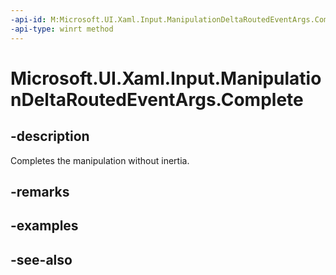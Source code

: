 ```yaml
---
-api-id: M:Microsoft.UI.Xaml.Input.ManipulationDeltaRoutedEventArgs.Complete
-api-type: winrt method
---
```


<!-- Method syntax
public void Complete()
-->

# Microsoft.UI.Xaml.Input.ManipulationDeltaRoutedEventArgs.Complete

## -description
Completes the manipulation without inertia.

## -remarks

## -examples

## -see-also
